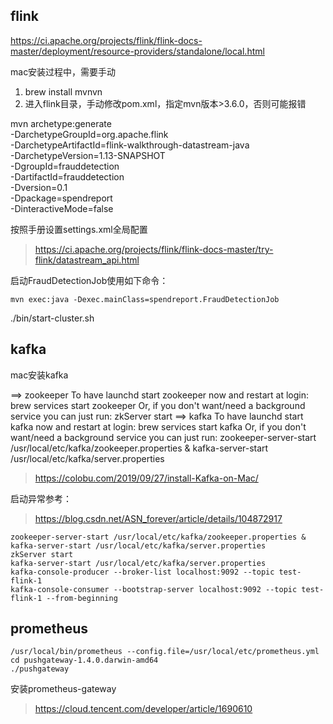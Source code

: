 ## flink

https://ci.apache.org/projects/flink/flink-docs-master/deployment/resource-providers/standalone/local.html

mac安装过程中，需要手动

1. brew install mvnvn
2. 进入flink目录，手动修改pom.xml，指定mvn版本>3.6.0，否则可能报错

mvn archetype:generate \
    -DarchetypeGroupId=org.apache.flink \
    -DarchetypeArtifactId=flink-walkthrough-datastream-java \
    -DarchetypeVersion=1.13-SNAPSHOT \
    -DgroupId=frauddetection \
    -DartifactId=frauddetection \
    -Dversion=0.1 \
    -Dpackage=spendreport \
    -DinteractiveMode=false

按照手册设置settings.xml全局配置
> https://ci.apache.org/projects/flink/flink-docs-master/try-flink/datastream_api.html

启动FraudDetectionJob使用如下命令：

```
mvn exec:java -Dexec.mainClass=spendreport.FraudDetectionJob
```

./bin/start-cluster.sh

## kafka

mac安装kafka

==> zookeeper
To have launchd start zookeeper now and restart at login:
  brew services start zookeeper
Or, if you don't want/need a background service you can just run:
  zkServer start
==> kafka
To have launchd start kafka now and restart at login:
  brew services start kafka
Or, if you don't want/need a background service you can just run:
  zookeeper-server-start /usr/local/etc/kafka/zookeeper.properties & kafka-server-start /usr/local/etc/kafka/server.properties

> https://colobu.com/2019/09/27/install-Kafka-on-Mac/

启动异常参考：

> https://blog.csdn.net/ASN_forever/article/details/104872917

```
zookeeper-server-start /usr/local/etc/kafka/zookeeper.properties & kafka-server-start /usr/local/etc/kafka/server.properties
zkServer start
kafka-server-start /usr/local/etc/kafka/server.properties
kafka-console-producer --broker-list localhost:9092 --topic test-flink-1
kafka-console-consumer --bootstrap-server localhost:9092 --topic test-flink-1 --from-beginning
```

## prometheus

```
/usr/local/bin/prometheus --config.file=/usr/local/etc/prometheus.yml
cd pushgateway-1.4.0.darwin-amd64
./pushgateway
```


安装prometheus-gateway
> https://cloud.tencent.com/developer/article/1690610